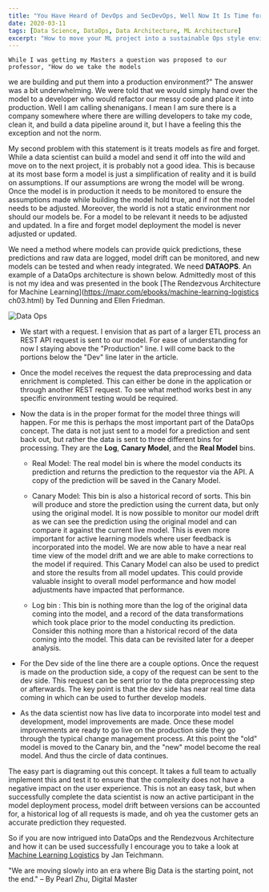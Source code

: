 ```yaml
---
title: "You Have Heard of DevOps and SecDevOps, Well Now It Is Time for DataOps!"
date: 2020-03-11
tags: [Data Science, DataOps, Data Architecture, ML Architecture]
excerpt: "How to move your ML project into a sustainable Ops style environment"
---
```


    While I was getting my Masters a question was proposed to our professor, "How do we take the models
we are building and put them into a production environment?"  The answer was a bit underwhelming.  We were told that we would simply hand over the model to a developer who would refactor our messy code and place it into production.  Well I am calling shenanigans.  I mean I am sure there is a company somewhere where there are willing developers to take my code, clean it, and build a data pipeline around it, but I have a feeling this the exception and not the norm.

My second problem with this statement is it treats models as fire and forget.  While a data scientist can build a model and send it off into the wild and move on to the next project, it is probably not a good idea.  This is because at its most base form a model is just a simplification of reality and it is build on assumptions.  If our assumptions are wrong the model will be wrong.  Once the model is in production it needs to be monitored to ensure the assumptions made while building the model hold true, and if not the model needs to be adjusted.  Moreover, the world is not a static environment nor should our models be.  For a model to be relevant it needs to be adjusted and updated.  In a fire and forget model deployment the model is never adjusted or updated.

We need a method where models can provide quick predictions, these predictions and raw data are logged, model drift can be monitored, and new models can be tested and when ready integrated.  We need **DATAOPS**.  An example of a DataOps architecture is shown below.  Admittedly most of this is not my idea and was presented in the book [The Rendezvous Architecture for Machine Learning](https://mapr.com/ebooks/machine-learning-logistics ch03.html) by Ted Dunning and Ellen Friedman.

![Data Ops]({{site.url}}/images/blog/2020-03-11/dataops.png)

- We start with a request.  I envision that as part of a larger ETL process an REST API request is sent to our model.  For ease of understanding for now I staying above the "Production" line.  I will come back to the portions below the "Dev" line later in the article.

- Once the model receives the request the data preprocessing and data enrichment is completed.  This can either be done in the application or through another REST request.  To see what method works best in any specific environment testing would be required.

- Now the data is in the proper format for the model three things will happen.  For me this is perhaps the most important part of the DataOps concept.  The data is not just sent to a model for a prediction and sent back out, but rather the data is sent to three different bins for processing.  They are the **Log**, **Canary Model**, and the **Real Model** bins.   

    - Real Model: The real model bin is where the model conducts its prediction and returns the prediction to the requestor via the API.  A copy of the prediction will be saved in the Canary Model.

    - Canary Model: This bin is also a historical record of sorts.  This bin will produce and store the prediction using the current data, but only using the original model.  It is now possible to monitor our model drift as we can see the prediction using the original model and can compare it against the current live model.  This is even more important for active learning models where user feedback is incorporated into the model.  We are now able to have a near real time view of the model drift and we are able to make corrections to the model if required.  This Canary Model can also be used to predict and store the results from all model updates.  This could provide valuable insight to overall model performance and how model adjustments have impacted that performance.

    - Log bin : This bin is nothing more than the log of the original data coming into the model, and a record of the data transformations which took place prior to the model conducting its prediction.  Consider this nothing more than a historical record of the data coming into the model.  This data can be revisited later for a deeper analysis.

- For the Dev side of the line there are a couple options.  Once the request is made on the production side, a copy of the request can be sent to the dev side.  This request can be sent prior to the data preprocessing step or afterwards.  The key point is that the dev side has near real time data coming in which can be used to further develop models.  

- As the data scientist now has live data to incorporate into model test and development, model improvements are made.  Once these model improvements are ready to go live on the production side they go through the typical change management process.  At this point the "old" model is moved to the Canary bin, and the "new" model become the real model.  And thus the circle of data continues.

The easy part is diagraming out this concept.  It takes a full team to actually implement this and test it to ensure that the complexity does not have a negative impact on the user experience.  This is not an easy task, but when successfully complete the data scientist is now an active participant in the model deployment process, model drift between versions can be accounted for, a historical log of all requests is made, and oh yea the customer gets an accurate prediction they requested.

So if you are now intrigued into DataOps and the Rendezvous Architecture and how it can be used successfully I encourage you to take a look at [Machine Learning Logistics](https://towardsdatascience.com/rendezvous-architecture-for-data-science-in-production-79c4d48f12b) by Jan Teichmann.

"We are moving slowly into an era where Big Data is the starting point, not the end." – By Pearl Zhu, Digital Master

